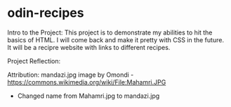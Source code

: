 # odin-recipes

Intro to the Project:
This project is to demonstrate my abilities to hit the basics of HTML. I will come back and make it pretty with CSS in the future. It will be a recipre website with links to different recipes.

Project Reflection:

Attribution:
mandazi.jpg image by Omondi - https://commons.wikimedia.org/wiki/File:Mahamri.JPG
- Changed name from Mahamri.jpg to mandazi.jpg